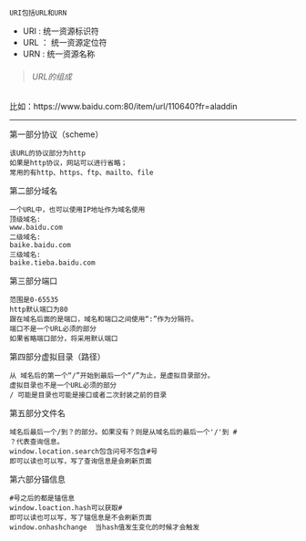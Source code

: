 `URI包括URL和URN`
- URI : 统一资源标识符
- URL ： 统一资源定位符
- URN : 统一资源名称


> ###### URL的组成

<html>
比如：https://www.baidu.com:80/item/url/110640?fr=aladdin
</html>

---


第一部分协议（scheme）

```
该URL的协议部分为http
如果是http协议，网站可以进行省略；
常用的有http、https、ftp、mailto、file
```
第二部分域名

```
一个URL中，也可以使用IP地址作为域名使用
顶级域名:
www.baidu.com
二级域名:
baike.baidu.com
三级域名:
baike.tieba.baidu.com
```
第三部分端口

```
范围是0-65535
http默认端口为80
跟在域名后面的是端口，域名和端口之间使用“:”作为分隔符。
端口不是一个URL必须的部分
如果省略端口部分，将采用默认端口
```
第四部分虚拟目录（路径）

```
从 域名后的第一个“/”开始到最后一个“/”为止，是虚拟目录部分。
虚拟目录也不是一个URL必须的部分
/ 可能是目录也可能是接口或者二次封装之前的目录
```
第五部分文件名

```
域名后最后一个/到？的部分。如果没有？则是从域名后的最后一个'/'到 #
？代表查询信息。
window.location.search包含问号不包含#号
即可以读也可以写，写了查询信息是会刷新页面

```
第六部分锚信息

```
#号之后的都是锚信息
window.loaction.hash可以获取#
即可以读也可以写，写了锚信息是不会刷新页面
window.onhashchange  当hash值发生变化的时候才会触发 
```

